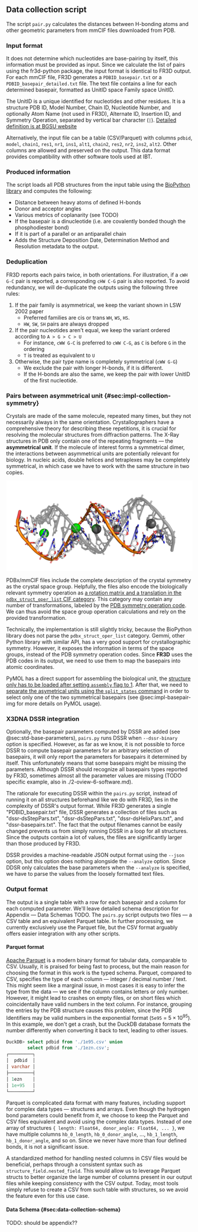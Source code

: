 ## Data collection script

The script `pair.py` calculates the distances between H-bonding atoms and other geometric parameters from mmCIF files downloaded from PDB.

### Input format

It does not determine which nucleotides are base-pairing by itself, this information must be provided as input.
Since we calculate the list of pairs using the fr3d-python package, the input format is identical to FR3D output.
For each mmCIF file, FR3D generates a `PDBID_basepair.txt` or a `PDBID_basepair_detailed.txt` file.
The text file contains a line for each determined basepair, formatted as UnitID space Family space UnitID.

The UnitID is a unique identified for nucleotides and other residues.
It is a structure PDB ID, Model Number, Chain ID, Nucleotide Number, and optionally Atom Name (not used in FR3D), Alternate ID, Insertion ID, and Symmetry Operation, separated by vertical bar character (`|`). [Detailed definition is at BGSU website](https://www.bgsu.edu/research/rna/help/rna-3d-hub-help/unit-ids.html)

Alternatively, the input file can be a table (CSV/Parquet) with columns `pdbid`, `model`, `chain1`, `res1`, `nr1`, `ins1`, `alt1`, `chain2`, `res2`, `nr2`, `ins2`, `alt2`.
Other columns are allowed and preserved on the output.
This data format provides compatibility with other software tools used at IBT.
<!-- TODO `--pair-type` option, rename to family? -->

### Produced information

The script loads all PDB structures from the input table using the [BioPython library](https://doi.org/10.1093/bioinformatics/btp163) and computes the following:

* Distance between heavy atoms of defined H-bonds
* Donor and acceptor angles
* Various metrics of coplanarity (see TODO)
* If the basepair is a dinucleotide (i.e. are covalently bonded though the phosphodiester bond)
* If it is part of a parallel or an antiparallel chain
* Adds the Structure Deposition Date, Determination Method and Resolution metadata to the output.

### Deduplication

FR3D reports each pairs twice, in both orientations.
For illustration, if a `cWH G-C` pair is reported, a corresponding `cHW C-G` pair is also reported.
To avoid redundancy, we will de-duplicate the outputs using the following three rules:

1. If the pair family is asymmetrical, we keep the variant shown in LSW 2002 paper
    * Preferred families are cis or trans `WH`, `WS`, `HS`.
    * `HW`, `SW`, `SH` pairs are always dropped
2. If the pair nucleotides aren't equal, we keep the variant ordered according to `A > G > C > U`
    * For instance, `cWW G-C` is preferred to `cWW C-G`, as `C` is before `G` in the ordering
    * `T` is treated as equivalent to `U`
3. Otherwise, the pair type name is completely symmetrical (`cWW G-G`)
    * We exclude the pair with longer H-bonds, if it is different.
    * If the H-bonds are also the same, we keep the pair with lower UnitID of the first nucleotide.

### Pairs between asymmetrical unit {#sec:impl-collection-symmetry}

Crystals are made of the same molecule, repeated many times, but they not necessarily always in the same orientation.
Crystallographers have a comprehensive theory for describing these repetitions, it is crucial for resolving the molecular structures from diffraction patterns.
The X-Ray structures in PDB only contain one of the repeating fragments — the **asymmetrical unit**.
If the molecule of interest forms a symmetrical dimer, the interactions between asymmetrical units are potentially relevant for biology.
In nucleic acids, double helices and tetraplexes may be completely symmetrical, in which case we have to work with the same structure in two copies.

![The [`6ros`](https://www.rcsb.org/structure/6ROS) structure only has coordinates of one of the chains, the second one is a symmetric copy. All basepairs are between the two.](../img/6ros-symmetry-illustration.png)

PDBx/mmCIF files include the complete description of the crystal symmetry as the crystal space group.
Helpfully, the files also encode the biologically relevant symmetry operation as [a rotation matrix and a translation in the `pdbx_struct_oper_list` CIF category](https://mmcif.wwpdb.org/dictionaries/mmcif_pdbx_v50.dic/Categories/pdbx_struct_oper_list.html).
This category may contain any number of transformations, labeled by the [PDB symmetry operation code](http://www.bmsc.washington.edu/CrystaLinks/man/pdb/part_74.html).
We can thus avoid the space group operation calculations and rely on the provided transformation.

<!-- ```
loop_                                                                                                                          
_pdbx_struct_oper_list.id                                     
_pdbx_struct_oper_list.type                                                                                                    
_pdbx_struct_oper_list.name
_pdbx_struct_oper_list.symmetry_operation                                                                                      
_pdbx_struct_oper_list.matrix[1][1]
_pdbx_struct_oper_list.matrix[1][2]                                                                                            
_pdbx_struct_oper_list.matrix[1][3]
_pdbx_struct_oper_list.vector[1]                                                                                               
_pdbx_struct_oper_list.matrix[2][1]
_pdbx_struct_oper_list.matrix[2][2]                                                                                            
_pdbx_struct_oper_list.matrix[2][3]
_pdbx_struct_oper_list.vector[2]                                                                                               
_pdbx_struct_oper_list.matrix[3][1]
_pdbx_struct_oper_list.matrix[3][2]                                                                                            
_pdbx_struct_oper_list.matrix[3][3]
_pdbx_struct_oper_list.vector[3]                                                                                               
1 'identity operation'         1_555 x,y,z      1.0000000000 0.0000000000 0.0000000000 0.0000000000   0.0000000000 1.0000000000
0.0000000000 0.0000000000  0.0000000000 0.0000000000 1.0000000000  0.0000000000                                     
2 'crystal symmetry operation' 7_465 y-1,x+1,-z 0.0000000000 1.0000000000 0.0000000000 -38.4400000000 1.0000000000 0.0000000000
0.0000000000 38.4400000000 0.0000000000 0.0000000000 -1.0000000000 0.0000000000
``` -->

Technically, the implementation is still slightly tricky, because the BioPython library does not parse the `pdbx_struct_oper_list` category.
Gemmi, other Python library with similar API, has a very good support for crystallographic symmetry.
However, it exposes the information in terms of the space groups, instead of the PDB symmetry operation codes.
Since **FR3D** uses the PDB codes in its output, we need to use them to map the basepairs into atomic coordinates.

PyMOL has a direct support for assembling the biological unit, the [structure only has to be loaded after setting `assembly` flag to 1](https://pymolwiki.org/index.php/Assembly).
After that, we need to [separate the asymetrical units using the `split_states` command](https://pymolwiki.org/index.php/Split_states) in order to select only one of the two symmetrical basepairs (see @sec:impl-basepair-img for more details on PyMOL usage).

### X3DNA DSSR integration

Optionally, the basepair parameters computed by DSSR are added (see @sec:std-base-parameters), `pairs.py` runs DSSR when `--dssr-binary` option is specified.
However, as far as we know, it is not possible to force DSSR to compute basepair parameters for an arbitrary selection of basepairs, it will only report the parameters for basepairs it determined by itself.
This unfortunately means that some basepairs might be missing the parameters.
Although DSSR should recognize all basepairs types reported by FR3D, sometimes almost all the parameter values are missing (TODO specific example, also in ./2-oview-6-software.md).

The rationale for executing DSSR within the `pairs.py` script, instead of running it on all structures beforehand like we do with FR3D, lies in the complexity of DSSR's output format.
While FR3D generates a single "PDBID_basepair.txt" file, DSSR generates a collection of files such as "dssr-dsStepPars.txt", "dssr-dsStepPars.txt", "dssr-dsHelixPars.txt", and "dssr-basepairs.txt".
The fact that the output filenames cannot be easily changed prevents us from simply running DSSR in a loop for all structures.
Since the outputs contain a lot of values, the files are significantly larger than those produced by FR3D.

DSSR provides a machine-readable JSON output format using the `--json` option, but this option does nothing alongside the `--analyze` option.
Since DDSR only calculates the base parameters when the `--analyze` is specified, we have to parse the values from the loosely formatted text files.

### Output format

The output is a single table with a row for each basepair and a column for each computed parameter.
We'll leave detailed schema description for Appendix — Data Schemas TODO.
The `pairs.py` script outputs two files — a CSV table and an equivalent Parquet table.
In further processing, we currently exclusively use the Parquet file, but the CSV format arguably offers easier integration with any other scripts.

#### Parquet format

[Apache Parquet](https://en.wikipedia.org/wiki/Apache_Parquet) is a modern binary format for tabular data, comparable to CSV.
Usually, it is praised for being fast to process, but the main reason for choosing the format in this work is the typed schema.
Parquet, compared to CSV, specifies the type of each column — integer / decimal number / text.
This might seem like a marginal issue, in most cases it is easy to infer the type from the data — we see if the column contains letters or only number.
However, it might lead to crashes on empty files, or on short files which coincidentally have valid numbers in the text column.
For instance, grouping the entries by the PDB structure causes this problem, since the PDB Identifiers may be valid numbers in the exponential format (`5e95` = $5\times10^{95}$).
In this example, we don't get a crash, but the DuckDB database formats the number differently when converting it back to text, leading to other issues.

```sql
DuckDB> select pdbid from './1e95.csv' union
        select pdbid from './1ezn.csv';
┌─────────┐
│  pdbid  │
│ varchar │
├─────────┤
│ 1ezn    │
│ 1e+95   │
└─────────┘
```

Parquet is complicated data format with many features, including support for complex data types — structures and arrays.
Even though the hydrogen bond parameters could benefit from it, we choose to keep the Parquet and CSV files equivalent and avoid using the complex data types.
Instead of one array of structures `{ length: Float64, donor_angle: Float64, ... }`, we have multiple columns `hb_0_length`, `hb_0_donor_angle`, ..., `hb_1_length`, `hb_1_donor_angle`, and so on.
Since we never have more than four defined bonds, it is not a significant issue.

A standardized method for handling nested columns in CSV files would be beneficial, perhaps through a consistent syntax such as `structure_field.nested_field`.
This would allow us to leverage Parquet structs to better organize the large number of columns present in our output files while keeping consistency with the CSV output.
Today, most tools simply refuse to create a CSV from such table with structures, so we avoid the feature even for this use case.


#### Data Schema {#sec:data-collection-schema}

TODO: should be appendix??
